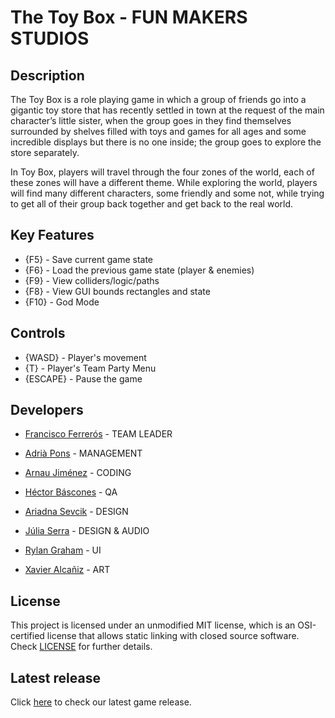 # The Toy Box - FUN MAKERS STUDIOS

## Description

The Toy Box is a role playing game in which a group of friends go into a gigantic toy store that has recently settled in town at the request of the main character’s little sister, when the group goes in they find themselves surrounded by shelves filled with toys and games for all ages and some incredible displays but there is no one inside; the group goes to explore the store separately.

In Toy Box, players will travel through the four zones of the world, each of these zones will have a different theme. While exploring the world, players will find many different characters, some friendly and some not, while trying to get all of their group back together and get back to the real world.

## Key Features

 - {F5} - Save current game state
 - {F6} - Load the previous game state (player & enemies)
 - {F9} - View colliders/logic/paths
 - {F8} - View GUI bounds rectangles and state
 - {F10} - God Mode

## Controls

 - {WASD} - Player's movement
 - {T} - Player's Team Party Menu
 - {ESCAPE} - Pause the game

## Developers

- [Francisco Ferrerós](https://github.com/kikofp02) - TEAM LEADER

- [Adrià Pons](https://github.com/AdriaPm) - MANAGEMENT

- [Arnau Jiménez](https://github.com/Historn) - CODING

- [Héctor Báscones](https://github.com/Hekbas) - QA 

- [Ariadna Sevcik](https://github.com/AriSevcik) - DESIGN 

- [Júlia Serra](https://github.com/softdrawss) - DESIGN & AUDIO

- [Rylan Graham](https://github.com/RylanJGraham) - UI

- [Xavier Alcañiz](https://github.com/StarvinXarvin) - ART

## License

This project is licensed under an unmodified MIT license, which is an OSI-certified license that allows static linking with closed source software. Check [LICENSE](https://mit-license.org/) for further details.

## Latest release

 Click [here](https://github.com/Fun-Makers-Studios/Project2_TheToyBox/releases) to check our latest game release.
